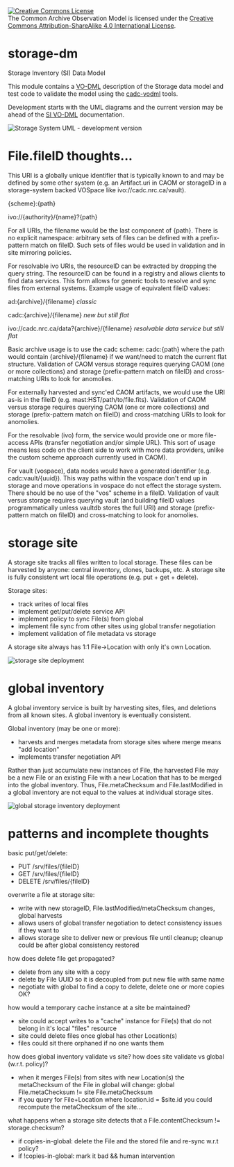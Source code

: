 <a rel="license" href="http://creativecommons.org/licenses/by-sa/4.0/">
<img alt="Creative Commons License" style="border-width:0" src="https://i.creativecommons.org/l/by-sa/4.0/88x31.png" /></a>
<br />The Common Archive Observation Model is licensed under the
<a rel="license" href="http://creativecommons.org/licenses/by-sa/4.0/">
Creative Commons Attribution-ShareAlike 4.0 International License</a>.

# storage-dm
Storage Inventory (SI) Data Model

This module contains a <a href="http://www.ivoa.net/documents/VODML/index.html">VO-DML</a> 
description of the Storage data model and test code to validate the model using the 
<a href="https://github.com/opencadc/core/tree/master/cadc-vodml">cadc-vodml</a> tools.

Development starts with the UML diagrams and the current version may be ahead of the 
<a href="https://github.com/pdowler/storage/blob/master/storage-dm/docs/index.html">SI VO-DML</a> documentation. 

<img alt="Storage System UML - development version" style="border-width:0" 
src="https://github.com/pdowler/storage/raw/master/storage-dm/src/main/resources/storage-inventory-0.1.png" />

# File.fileID thoughts...
This URI is a globally unique identifier that is typically known to and may be defined by some other system 
(e.g. an Artifact.uri in CAOM or storageID in a storage-system backed VOSpace like ivo://cadc.nrc.ca/vault). 

{scheme}:{path}

ivo://{authority}/{name}?{path}

For all URIs, the filename would be the last component of {path}. There is no explicit namespace: arbitrary sets of files
can be defined with a prefix-pattern match on fileID. Such sets of files would be used in validation and in site mirroring 
policies.

For resolvable ivo URIs, the resourceID can be extracted by dropping the query string. The resourceID 
can be found in a registry and allows clients to find data services. This form allows for generic tools to resolve
and sync files from external systems. Example usage of equivalent fileID values:

ad:{archive}/{filename} *classic*

cadc:{archive}/{filename} *new but still flat*

ivo://cadc.nrc.ca/data?{archive}/{filename} *resolvable data service but still flat*

Basic archive usage is to use the cadc scheme: cadc:{path} where the path would contain {archive}/{filename} if we
want/need to match the current flat structure. Validation of CAOM versus storage requires querying CAOM (one or 
more collections) and storage (prefix-pattern match on fileID) and cross-matching URIs to look for anomolies. 

For externally harvested and sync'ed CAOM artifacts, we would use the URI as-is in the fileID
(e.g. mast:HST/path/to/file.fits). Validation of CAOM versus storage requires querying CAOM (one or more collections) 
and storage (prefix-pattern match on fileID) and cross-matching URIs to look for anomolies.

For the resolvable (ivo) form, the service would provide one or more file-access APIs (transfer negotiation and/or
simple URL). This sort of usage means less code on the client side to work with more data providers, unlike the custom
scheme approach currently used in CAOM).

For vault (vospace), data nodes would have a generated identifier (e.g. cadc:vault/{uuid}).
This way paths within the vospace don't end up in storage and move operations in vospace do not effect
the storage system. There should be no use of the "vos" scheme in a fileID. Validation of vault versus storage
requires querying vault (and building fileID values programmatically unless vaultdb stores the full URI) and storage (prefix-pattern match on fileID) and cross-matching to look for anomolies.

# storage site
A storage site tracks all files written to local storage. These files can be harvested by anyone: central inventory, 
clones, backups, etc. A storage site is fully consistent wrt local file operations (e.g. put + get + delete).

Storage sites:
- track writes of local files
- implement get/put/delete service API
- implement policy to sync File(s) from global
- implement file sync from other sites using global transfer negotiation
- implement validation of file metadata vs storage

A storage site always has 1:1 File->Location with only it's own Location.

<img alt="storage site deployment" style="border-width:0" 
src="https://github.com/pdowler/storage/raw/master/storage-dm/docs/storage-site-deploy.png" />

# global inventory
A global inventory service is built by harvesting sites, files, and deletions from all known sites.
A global inventory is eventually consistent.

Global inventory (may be one or more):
- harvests and merges metadata from storage sites where merge means "add location"
- implements transfer negotiation API

Rather than just accumulate new instances of File, the harvested File may be a new File or an existing File 
with a new Location that has to be merged into the global inventory. Thus, File.metaChecksum and File.lastModified
in a global inventory are not equal to the values at individual storage sites.

<img alt="global storage inventory deployment" style="border-width:0" 
src="https://github.com/pdowler/storage/raw/master/storage-dm/docs/global-inventory-deploy.png" />

# patterns and incomplete thoughts

basic put/get/delete:
- PUT /srv/files/{fileID}
- GET /srv/files/{fileID}
- DELETE /srv/files/{fileID}

overwrite a file at storage site:
- write with new storageID, File.lastModified/metaChecksum changes, global harvests
- allows users of global transfer negotiation to detect consistency issues if they want to
- allows storage site to deliver new or previous file until cleanup; cleanup could be after global 
  consistency restored

how does delete file get propagated?
- delete from any site with a copy
- delete by File UUID so it is decoupled from put new file with same name
- negotiate with global to find a copy to delete, delete one or more copies OK?

how would a temporary cache instance at a site be maintained?
- site could accept writes to a "cache" instance for File(s) that do not belong
  in it's local "files" resource
- site could delete files once global has other Location(s)
- files could sit there orphaned if no one wants them

how does global inventory validate vs site?  how does site validate vs global (w.r.t. policy)?
- when it merges File(s) from sites with new Location(s) the metaChecksum 
  of the File in global will change: global File.metaChecksum != site File.metaChecksum
- if you query for File+Location where location.id = $site.id you could recompute 
  the metaChecksum of the site... 

what happens when a storage site detects that a File.contentChecksum != storage.checksum?
- if copies-in-global: delete the File and the stored file and re-sync w.r.t policy?
- if !copies-in-global: mark it bad && human intervention

